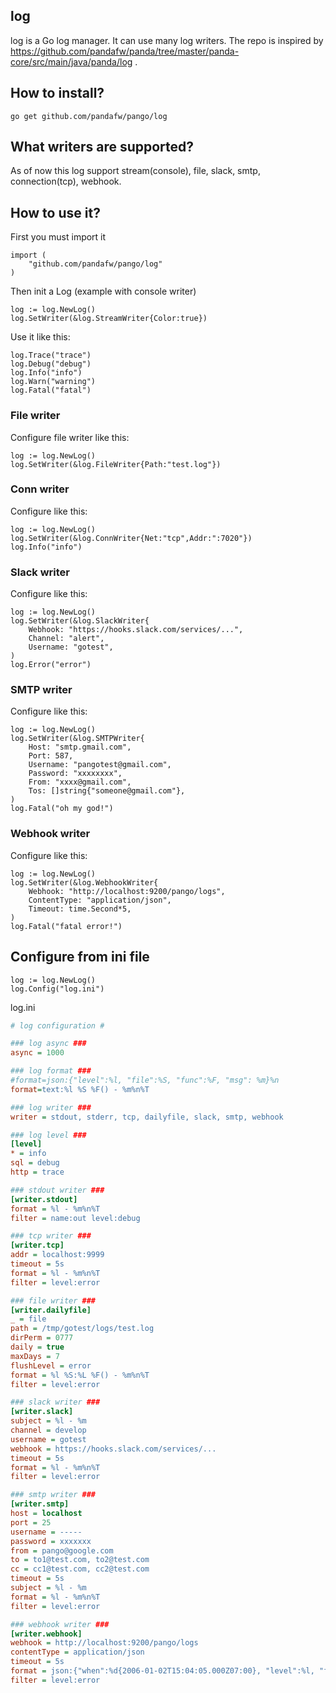 ## log
log is a Go log manager. It can use many log writers. The repo is inspired by https://github.com/pandafw/panda/tree/master/panda-core/src/main/java/panda/log .


## How to install?

	go get github.com/pandafw/pango/log


## What writers are supported?

As of now this log support stream(console), file, slack, smtp, connection(tcp), webhook.


## How to use it?

First you must import it

```golang
import (
	"github.com/pandafw/pango/log"
)
```

Then init a Log (example with console writer)

```golang
log := log.NewLog()
log.SetWriter(&log.StreamWriter{Color:true})
```

Use it like this:

```golang
log.Trace("trace")
log.Debug("debug")
log.Info("info")
log.Warn("warning")
log.Fatal("fatal")
```

### File writer

Configure file writer like this:

```golang
log := log.NewLog()
log.SetWriter(&log.FileWriter{Path:"test.log"})
```

### Conn writer

Configure like this:

```golang
log := log.NewLog()
log.SetWriter(&log.ConnWriter{Net:"tcp",Addr:":7020"})
log.Info("info")
```

### Slack writer

Configure like this:

```golang
log := log.NewLog()
log.SetWriter(&log.SlackWriter{
	Webhook: "https://hooks.slack.com/services/...",
	Channel: "alert",
	Username: "gotest",
)
log.Error("error")
```

### SMTP writer

Configure like this:

```golang
log := log.NewLog()
log.SetWriter(&log.SMTPWriter{
	Host: "smtp.gmail.com",
	Port: 587,
	Username: "pangotest@gmail.com",
	Password: "xxxxxxxx",
	From: "xxxx@gmail.com",
	Tos: []string{"someone@gmail.com"},
)
log.Fatal("oh my god!")
```

### Webhook writer

Configure like this:

```golang
log := log.NewLog()
log.SetWriter(&log.WebhookWriter{
	Webhook: "http://localhost:9200/pango/logs",
	ContentType: "application/json",
	Timeout: time.Second*5,
)
log.Fatal("fatal error!")
```


## Configure from ini file
```golang
log := log.NewLog()
log.Config("log.ini")
```

log.ini
```ini
# log configuration #

### log async ###
async = 1000

### log format ###
#format=json:{"level":%l, "file":%S, "func":%F, "msg": %m}%n
format=text:%l %S %F() - %m%n%T

### log writer ###
writer = stdout, stderr, tcp, dailyfile, slack, smtp, webhook

### log level ###
[level]
* = info
sql = debug
http = trace

### stdout writer ###
[writer.stdout]
format = %l - %m%n%T
filter = name:out level:debug

### tcp writer ###
[writer.tcp]
addr = localhost:9999
timeout = 5s
format = %l - %m%n%T
filter = level:error

### file writer ###
[writer.dailyfile]
_ = file
path = /tmp/gotest/logs/test.log
dirPerm = 0777
daily = true
maxDays = 7
flushLevel = error
format = %l %S:%L %F() - %m%n%T
filter = level:error

### slack writer ###
[writer.slack]
subject = %l - %m 
channel = develop
username = gotest
webhook = https://hooks.slack.com/services/...
timeout = 5s
format = %l - %m%n%T
filter = level:error

### smtp writer ###
[writer.smtp]
host = localhost
port = 25
username = -----
password = xxxxxxx
from = pango@google.com
to = to1@test.com, to2@test.com
cc = cc1@test.com, cc2@test.com
timeout = 5s
subject = %l - %m 
format = %l - %m%n%T
filter = level:error

### webhook writer ###
[writer.webhook]
webhook = http://localhost:9200/pango/logs
contentType = application/json
timeout = 5s
format = json:{"when":%d{2006-01-02T15:04:05.000Z07:00}, "level":%l, "file":%S, "line":%L, "func":%F, "msg": %m, "stack": %T}%n
filter = level:error
```
